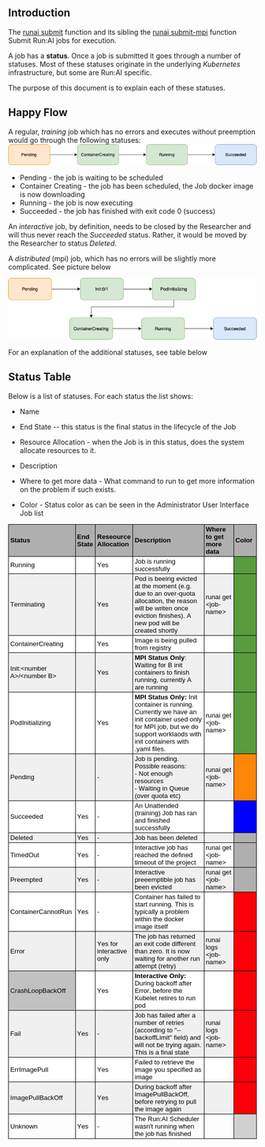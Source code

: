## Introduction

The [runai submit](../Command-Line-Interface-API-Reference/runai-submit.md) function and its sibling the [runai submit-mpi](../Command-Line-Interface-API-Reference/runai-submit-mpi.md) function Submit Run:AI jobs for execution. 

A job has a __status__. Once a job is submitted it goes through a number of statuses. Most of these statuses originate in the underlying _Kubernetes_ infrastructure, but some are Run:AI specific. 

The purpose of this document is to explain each of these statuses. 

## Happy Flow

A regular, _training_ job which has no errors and executes without preemption would go through the following statuses:
![Job-Statuses-Success](img/Job-Statuses-Success.png)

* Pending - the job is waiting to be scheduled
* Container Creating - the job has been scheduled, the Job docker image is now downloading
* Running - the job is now executing
* Succeeded - the job has finished with exit code 0 (success)


An _interactive_ job, by definition, needs to be closed by the Researcher and will thus never reach the _Succeeded_ status. Rather, it would be moved by the Researcher to status _Deleted_.


A _distributed_ (mpi) job, which has no errors will be slightly more complicated. See picture below 

![mpi-Job-Statuses-Success](img/mpi-Job-Statuses-Success.png)

For an explanation of the additional statuses, see table below


## Status Table

Below is a list of statuses. For each status the list shows:

* Name

* End State -- this status is the final status in the lifecycle of the Job

* Resource Allocation - when the Job is in this status, does the system allocate resources to it.

* Description

* Where to get more data - What command to run to get more information on the problem if such exists. 

* Color - Status color as can be seen in the Administrator User Interface Job list


  <style type="text/css">
    p.p1 {margin: 0.0px 0.0px 0.0px 0.0px; font: 13.3px Arial; color: #000000; -webkit-text-stroke: #000000}
    p.p2 {margin: 0.0px 0.0px 0.0px 0.0px; font: 13.3px Arial; color: #000000; -webkit-text-stroke: #000000; min-height: 15.0px}
    span.s1 {font-kerning: none}
    table.t1 {border-collapse: collapse; table-layout: fixed}
    td.td1 {width: 172.0px; background-color: #afafaf; border-style: solid; border-width: 1.0px 1.0px 1.0px 1.0px; border-color: #000000 #000000 #000000 #000000; padding: 2.0px 3.0px 2.0px 3.0px}
    td.td2 {width: 48.0px; background-color: #afafaf; border-style: solid; border-width: 1.0px 1.0px 1.0px 1.0px; border-color: #000000 #000000 #000000 #c1c1c1; padding: 2.0px 3.0px 2.0px 3.0px}
    td.td3 {width: 82.0px; background-color: #afafaf; border-style: solid; border-width: 1.0px 1.0px 1.0px 1.0px; border-color: #000000 #000000 #000000 #c1c1c1; padding: 2.0px 3.0px 2.0px 3.0px}
    td.td4 {width: 456.0px; background-color: #afafaf; border-style: solid; border-width: 1.0px 1.0px 1.0px 1.0px; border-color: #000000 #000000 #000000 #c1c1c1; padding: 2.0px 3.0px 2.0px 3.0px}
    td.td5 {width: 151.0px; background-color: #afafaf; border-style: solid; border-width: 1.0px 1.0px 1.0px 1.0px; border-color: #000000 #000000 #000000 #c1c1c1; padding: 2.0px 3.0px 2.0px 3.0px}
    td.td6 {width: 93.0px; background-color: #afafaf; border-style: solid; border-width: 1.0px 1.0px 1.0px 1.0px; border-color: #000000 #000000 #000000 #c1c1c1; padding: 2.0px 3.0px 2.0px 3.0px}
    td.td7 {width: 172.0px; background-color: #ffffff; border-style: solid; border-width: 1.0px 1.0px 1.0px 1.0px; border-color: #c1c1c1 #000000 #000000 #000000; padding: 2.0px 3.0px 2.0px 3.0px}
    td.td8 {width: 48.0px; background-color: #ffffff; border-style: solid; border-width: 1.0px 1.0px 1.0px 1.0px; border-color: #c1c1c1 #000000 #000000 #c1c1c1; padding: 2.0px 3.0px 2.0px 3.0px}
    td.td9 {width: 82.0px; background-color: #ffffff; border-style: solid; border-width: 1.0px 1.0px 1.0px 1.0px; border-color: #c1c1c1 #000000 #000000 #c1c1c1; padding: 2.0px 3.0px 2.0px 3.0px}
    td.td10 {width: 456.0px; background-color: #ffffff; border-style: solid; border-width: 1.0px 1.0px 1.0px 1.0px; border-color: #c1c1c1 #000000 #000000 #c1c1c1; padding: 2.0px 3.0px 2.0px 3.0px}
    td.td11 {width: 151.0px; background-color: #ffffff; border-style: solid; border-width: 1.0px 1.0px 1.0px 1.0px; border-color: #c1c1c1 #000000 #000000 #c1c1c1; padding: 2.0px 3.0px 2.0px 3.0px}
    td.td12 {width: 93.0px; background-color: #599b3e; border-style: solid; border-width: 1.0px 1.0px 1.0px 1.0px; border-color: #c1c1c1 #000000 #000000 #c1c1c1; padding: 2.0px 3.0px 2.0px 3.0px}
    td.td13 {width: 172.0px; background-color: #f0f0f0; border-style: solid; border-width: 1.0px 1.0px 1.0px 1.0px; border-color: #c1c1c1 #000000 #000000 #000000; padding: 2.0px 3.0px 2.0px 3.0px}
    td.td14 {width: 48.0px; background-color: #f0f0f0; border-style: solid; border-width: 1.0px 1.0px 1.0px 1.0px; border-color: #c1c1c1 #000000 #000000 #c1c1c1; padding: 2.0px 3.0px 2.0px 3.0px}
    td.td15 {width: 82.0px; background-color: #f0f0f0; border-style: solid; border-width: 1.0px 1.0px 1.0px 1.0px; border-color: #c1c1c1 #000000 #000000 #c1c1c1; padding: 2.0px 3.0px 2.0px 3.0px}
    td.td16 {width: 456.0px; background-color: #f0f0f0; border-style: solid; border-width: 1.0px 1.0px 1.0px 1.0px; border-color: #c1c1c1 #000000 #000000 #c1c1c1; padding: 2.0px 3.0px 2.0px 3.0px}
    td.td17 {width: 151.0px; background-color: #f0f0f0; border-style: solid; border-width: 1.0px 1.0px 1.0px 1.0px; border-color: #c1c1c1 #000000 #000000 #c1c1c1; padding: 2.0px 3.0px 2.0px 3.0px}
    td.td18 {width: 93.0px; background-color: #fd8608; border-style: solid; border-width: 1.0px 1.0px 1.0px 1.0px; border-color: #c1c1c1 #000000 #000000 #c1c1c1; padding: 2.0px 3.0px 2.0px 3.0px}
    td.td19 {width: 93.0px; background-color: #0000ff; border-style: solid; border-width: 1.0px 1.0px 1.0px 1.0px; border-color: #c1c1c1 #000000 #000000 #c1c1c1; padding: 2.0px 3.0px 2.0px 3.0px}
    td.td20 {width: 93.0px; background-color: #afafaf; border-style: solid; border-width: 1.0px 1.0px 1.0px 1.0px; border-color: #c1c1c1 #000000 #000000 #c1c1c1; padding: 2.0px 3.0px 2.0px 3.0px}
    td.td21 {width: 93.0px; background-color: #fb0007; border-style: solid; border-width: 1.0px 1.0px 1.0px 1.0px; border-color: #c1c1c1 #000000 #000000 #c1c1c1; padding: 2.0px 3.0px 2.0px 3.0px}
    td.td22 {width: 172.0px; background-color: #c1c1c1; border-style: solid; border-width: 1.0px 1.0px 1.0px 1.0px; border-color: #c1c1c1 #000000 #000000 #000000; padding: 2.0px 3.0px 2.0px 3.0px}
    td.td23 {width: 172.0px; border-style: solid; border-width: 1.0px 1.0px 1.0px 1.0px; border-color: #c1c1c1 #000000 #000000 #000000; padding: 2.0px 3.0px 2.0px 3.0px}
    td.td24 {width: 48.0px; border-style: solid; border-width: 1.0px 1.0px 1.0px 1.0px; border-color: #c1c1c1 #000000 #000000 #c1c1c1; padding: 2.0px 3.0px 2.0px 3.0px}
    td.td25 {width: 82.0px; border-style: solid; border-width: 1.0px 1.0px 1.0px 1.0px; border-color: #c1c1c1 #000000 #000000 #c1c1c1; padding: 2.0px 3.0px 2.0px 3.0px}
    td.td26 {width: 456.0px; border-style: solid; border-width: 1.0px 1.0px 1.0px 1.0px; border-color: #c1c1c1 #000000 #000000 #c1c1c1; padding: 2.0px 3.0px 2.0px 3.0px}
    td.td27 {width: 151.0px; border-style: solid; border-width: 1.0px 1.0px 1.0px 1.0px; border-color: #c1c1c1 #000000 #000000 #c1c1c1; padding: 2.0px 3.0px 2.0px 3.0px}
    td.td28 {width: 93.0px; background-color: #d0d0d0; border-style: solid; border-width: 1.0px 1.0px 1.0px 1.0px; border-color: #c1c1c1 #000000 #000000 #c1c1c1; padding: 2.0px 3.0px 2.0px 3.0px}
  </style>

<table cellspacing="0" cellpadding="0" class="t1">
  <tbody>
    <tr>
      <td valign="middle" class="td1">
        <p class="p1"><span class="s1"><b>Status</b></span></p>
      </td>
      <td valign="middle" class="td2">
        <p class="p1"><span class="s1"><b>End State</b></span></p>
      </td>
      <td valign="middle" class="td3">
        <p class="p1"><span class="s1"><b>Reseource Allocation</b></span></p>
      </td>
      <td valign="middle" class="td4">
        <p class="p1"><span class="s1"><b>Description</b></span></p>
      </td>
      <td valign="middle" class="td5">
        <p class="p1"><span class="s1"><b>Where to get more data</b></span></p>
      </td>
      <td valign="middle" class="td6">
        <p class="p1"><span class="s1"><b>Color</b></span></p>
      </td>
    </tr>
    <tr>
      <td valign="middle" class="td7">
        <p class="p1"><span class="s1">Running</span></p>
      </td>
      <td valign="middle" class="td8">
        <p class="p2"><span class="s1"></span><br></p>
      </td>
      <td valign="middle" class="td9">
        <p class="p1"><span class="s1">Yes</span></p>
      </td>
      <td valign="middle" class="td10">
        <p class="p1"><span class="s1">Job is running successfully</span></p>
      </td>
      <td valign="middle" class="td11">
        <p class="p2"><span class="s1"></span><br></p>
      </td>
      <td valign="middle" class="td12">
        <p class="p2"><span class="s1"></span><br></p>
      </td>
    </tr>
    <tr>
      <td valign="middle" class="td13">
        <p class="p1"><span class="s1">Terminating</span></p>
      </td>
      <td valign="middle" class="td14">
        <p class="p2"><span class="s1"></span><br></p>
      </td>
      <td valign="middle" class="td15">
        <p class="p1"><span class="s1">Yes</span></p>
      </td>
      <td valign="middle" class="td16">
        <p class="p1"><span class="s1">Pod is beeing evicted at the moment (e.g. due to an over-quota allocation, the reason will be writen once eviction finishes). A new pod will be created shortly</span></p>
      </td>
      <td valign="middle" class="td17">
        <p class="p1"><span class="s1">runai get &lt;job-name&gt;<span class="Apple-converted-space"> </span></span></p>
      </td>
      <td valign="middle" class="td12">
        <p class="p2"><span class="s1"></span><br></p>
      </td>
    </tr>
    <tr>
      <td valign="middle" class="td7">
        <p class="p1"><span class="s1">ContainerCreating</span></p>
      </td>
      <td valign="middle" class="td8">
        <p class="p2"><span class="s1"></span><br></p>
      </td>
      <td valign="middle" class="td9">
        <p class="p1"><span class="s1">Yes</span></p>
      </td>
      <td valign="middle" class="td10">
        <p class="p1"><span class="s1">Image is being pulled from registry</span></p>
      </td>
      <td valign="middle" class="td11">
        <p class="p2"><span class="s1"></span><br></p>
      </td>
      <td valign="middle" class="td12">
        <p class="p2"><span class="s1"></span><br></p>
      </td>
    </tr>
    <tr>
      <td valign="middle" class="td13">
        <p class="p1"><span class="s1">Init:&lt;number A&gt;/&lt;number B&gt;</span></p>
      </td>
      <td valign="middle" class="td14">
        <p class="p2"><span class="s1"></span><br></p>
      </td>
      <td valign="middle" class="td15">
        <p class="p1"><span class="s1">Yes</span></p>
      </td>
      <td valign="middle" class="td16">
        <p class="p1"><span class="s1"><b>MPI Status Only</b>: Waiting for B init containers to finish running, currently A are running</span></p>
      </td>
      <td valign="middle" class="td17">
        <p class="p2"><span class="s1"></span><br></p>
      </td>
      <td valign="middle" class="td12">
        <p class="p2"><span class="s1"></span><br></p>
      </td>
    </tr>
    <tr>
      <td valign="middle" class="td7">
        <p class="p1"><span class="s1">PodInitializing</span></p>
      </td>
      <td valign="middle" class="td8">
        <p class="p2"><span class="s1"></span><br></p>
      </td>
      <td valign="middle" class="td9">
        <p class="p1"><span class="s1">Yes</span></p>
      </td>
      <td valign="middle" class="td10">
        <p class="p1"><span class="s1"><b>MPI Status Only: </b>Init container is running. Currently we have an init container used only for MPI job, but we do support worklaods with init containers with .yaml files.</span></p>
      </td>
      <td valign="middle" class="td11">
        <p class="p1"><span class="s1">runai get &lt;job-name&gt;<span class="Apple-converted-space"> </span></span></p>
      </td>
      <td valign="middle" class="td12">
        <p class="p2"><span class="s1"></span><br></p>
      </td>
    </tr>
    <tr>
      <td valign="middle" class="td13">
        <p class="p1"><span class="s1">Pending</span></p>
      </td>
      <td valign="middle" class="td14">
        <p class="p2"><span class="s1"></span><br></p>
      </td>
      <td valign="middle" class="td15">
        <p class="p1"><span class="s1">-</span></p>
      </td>
      <td valign="middle" class="td16">
        <p class="p1"><span class="s1">Job is pending. Possible reasons:</span></p>
        <p class="p1"><span class="s1">- Not enough resources</span></p>
        <p class="p1"><span class="s1">- Waiting in Queue (over quota etc)</span></p>
      </td>
      <td valign="middle" class="td17">
        <p class="p1"><span class="s1">runai get &lt;job-name&gt;<span class="Apple-converted-space"> </span></span></p>
      </td>
      <td valign="middle" class="td18">
        <p class="p2"><span class="s1"></span><br></p>
      </td>
    </tr>
    <tr>
      <td valign="middle" class="td7">
        <p class="p1"><span class="s1">Succeeded</span></p>
      </td>
      <td valign="middle" class="td8">
        <p class="p1"><span class="s1">Yes</span></p>
      </td>
      <td valign="middle" class="td9">
        <p class="p1"><span class="s1">-</span></p>
      </td>
      <td valign="middle" class="td10">
        <p class="p1"><span class="s1">An Unattended (training) Job has ran and finished successfully</span></p>
      </td>
      <td valign="middle" class="td11">
        <p class="p2"><span class="s1"></span><br></p>
      </td>
      <td valign="middle" class="td19">
        <p class="p2"><span class="s1"></span><br></p>
      </td>
    </tr>
    <tr>
      <td valign="middle" class="td13">
        <p class="p1"><span class="s1">Deleted</span></p>
      </td>
      <td valign="middle" class="td14">
        <p class="p1"><span class="s1">Yes</span></p>
      </td>
      <td valign="middle" class="td15">
        <p class="p1"><span class="s1">-</span></p>
      </td>
      <td valign="middle" class="td16">
        <p class="p1"><span class="s1">Job has been deleted</span></p>
      </td>
      <td valign="middle" class="td17">
        <p class="p2"><span class="s1"></span><br></p>
      </td>
      <td valign="middle" class="td20">
        <p class="p2"><span class="s1"></span><br></p>
      </td>
    </tr>
    <tr>
      <td valign="middle" class="td7">
        <p class="p1"><span class="s1">TimedOut</span></p>
      </td>
      <td valign="middle" class="td8">
        <p class="p1"><span class="s1">Yes</span></p>
      </td>
      <td valign="middle" class="td9">
        <p class="p1"><span class="s1">-</span></p>
      </td>
      <td valign="middle" class="td10">
        <p class="p1"><span class="s1">Interactive job has reached the defined timeout of the project</span></p>
      </td>
      <td valign="middle" class="td11">
        <p class="p1"><span class="s1">runai get &lt;job-name&gt;<span class="Apple-converted-space"> </span></span></p>
      </td>
      <td valign="middle" class="td20">
        <p class="p2"><span class="s1"></span><br></p>
      </td>
    </tr>
    <tr>
      <td valign="middle" class="td13">
        <p class="p1"><span class="s1">Preempted</span></p>
      </td>
      <td valign="middle" class="td14">
        <p class="p1"><span class="s1">Yes</span></p>
      </td>
      <td valign="middle" class="td15">
        <p class="p1"><span class="s1">-</span></p>
      </td>
      <td valign="middle" class="td16">
        <p class="p1"><span class="s1">Interactive preeemptible job has been evicted</span></p>
      </td>
      <td valign="middle" class="td17">
        <p class="p1"><span class="s1">runai get &lt;job-name&gt;<span class="Apple-converted-space"> </span></span></p>
      </td>
      <td valign="middle" class="td20">
        <p class="p2"><span class="s1"></span><br></p>
      </td>
    </tr>
    <tr>
      <td valign="middle" class="td7">
        <p class="p1"><span class="s1">ContainerCannotRun</span></p>
      </td>
      <td valign="middle" class="td8">
        <p class="p1"><span class="s1">Yes</span></p>
      </td>
      <td valign="middle" class="td9">
        <p class="p1"><span class="s1">-</span></p>
      </td>
      <td valign="middle" class="td10">
        <p class="p1"><span class="s1">Container has failed to start running. This is typically a problem within the docker image itself</span></p>
      </td>
      <td valign="middle" class="td11">
        <p class="p2"><span class="s1"></span><br></p>
      </td>
      <td valign="middle" class="td21">
        <p class="p2"><span class="s1"></span><br></p>
      </td>
    </tr>
    <tr>
      <td valign="middle" class="td13">
        <p class="p1"><span class="s1">Error</span></p>
      </td>
      <td valign="middle" class="td14">
        <p class="p2"><span class="s1"></span><br></p>
      </td>
      <td valign="middle" class="td15">
        <p class="p1"><span class="s1">Yes for interactive only<span class="Apple-converted-space"> </span></span></p>
      </td>
      <td valign="middle" class="td16">
        <p class="p1"><span class="s1">The job has returned an exit code different than zero. It is now waiting for another run attempt (retry)</span></p>
      </td>
      <td valign="middle" class="td17">
        <p class="p1"><span class="s1">runai logs &lt;job-name&gt;</span></p>
      </td>
      <td valign="middle" class="td21">
        <p class="p2"><span class="s1"></span><br></p>
      </td>
    </tr>
    <tr>
      <td valign="middle" class="td22">
        <p class="p1"><span class="s1">CrashLoopBackOff</span></p>
      </td>
      <td valign="middle" class="td8">
        <p class="p2"><span class="s1"></span><br></p>
      </td>
      <td valign="middle" class="td9">
        <p class="p1"><span class="s1">Yes</span></p>
      </td>
      <td valign="middle" class="td10">
        <p class="p1"><span class="s1"><b>Interactive Only: </b>During backoff after Error, before the Kubelet retires to run pod</span></p>
      </td>
      <td valign="middle" class="td11">
        <p class="p2"><span class="s1"></span><br></p>
      </td>
      <td valign="middle" class="td21">
        <p class="p2"><span class="s1"></span><br></p>
      </td>
    </tr>
    <tr>
      <td valign="middle" class="td13">
        <p class="p1"><span class="s1">Fail</span></p>
      </td>
      <td valign="middle" class="td14">
        <p class="p1"><span class="s1">Yes</span></p>
      </td>
      <td valign="middle" class="td15">
        <p class="p1"><span class="s1">-</span></p>
      </td>
      <td valign="middle" class="td16">
        <p class="p1"><span class="s1">Job has failed after a number of retries (according to "--backoffLimit" field) and will not be trying again. This is a final state</span></p>
      </td>
      <td valign="middle" class="td17">
        <p class="p1"><span class="s1">runai logs &lt;job-name&gt;</span></p>
      </td>
      <td valign="middle" class="td21">
        <p class="p2"><span class="s1"></span><br></p>
      </td>
    </tr>
    <tr>
      <td valign="middle" class="td7">
        <p class="p1"><span class="s1">ErrImagePull</span></p>
      </td>
      <td valign="middle" class="td8">
        <p class="p2"><span class="s1"></span><br></p>
      </td>
      <td valign="middle" class="td9">
        <p class="p1"><span class="s1">Yes</span></p>
      </td>
      <td valign="middle" class="td10">
        <p class="p1"><span class="s1">Failed to retrieve the image you specified as image</span></p>
      </td>
      <td valign="middle" class="td11">
        <p class="p2"><span class="s1"></span><br></p>
      </td>
      <td valign="middle" class="td21">
        <p class="p2"><span class="s1"></span><br></p>
      </td>
    </tr>
    <tr>
      <td valign="middle" class="td13">
        <p class="p1"><span class="s1">ImagePullBackOff</span></p>
      </td>
      <td valign="middle" class="td14">
        <p class="p2"><span class="s1"></span><br></p>
      </td>
      <td valign="middle" class="td15">
        <p class="p1"><span class="s1">Yes</span></p>
      </td>
      <td valign="middle" class="td16">
        <p class="p1"><span class="s1">During backoff after ImagePullBackOff, before retrying to pull the image again</span></p>
      </td>
      <td valign="middle" class="td17">
        <p class="p2"><span class="s1"></span><br></p>
      </td>
      <td valign="middle" class="td21">
        <p class="p2"><span class="s1"></span><br></p>
      </td>
    </tr>
    <tr>
      <td valign="middle" class="td23">
        <p class="p1"><span class="s1">Unknown</span></p>
      </td>
      <td valign="middle" class="td24">
        <p class="p1"><span class="s1">Yes</span></p>
      </td>
      <td valign="middle" class="td25">
        <p class="p1"><span class="s1">-</span></p>
      </td>
      <td valign="middle" class="td26">
        <p class="p1"><span class="s1">The Run:AI Scheduler wasn't running when the job has finished</span></p>
      </td>
      <td valign="middle" class="td27">
        <p class="p2"><span class="s1"></span><br></p>
      </td>
      <td valign="middle" class="td28">
        <p class="p2"><span class="s1"></span><br></p>
      </td>
    </tr>
  </tbody>
</table>